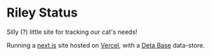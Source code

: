 # Riley Status

Silly (?) little site for tracking our cat's needs!

Running a [next.js](http://nextjs.org) site hosted on [Vercel](https://vercel.com), with a [Deta Base](http://deta.sh) data-store.